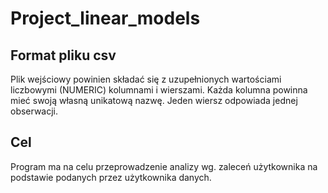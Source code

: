 # Project_linear_models

## Format pliku csv

Plik wejściowy powinien składać się z uzupełnionych wartościami liczbowymi (NUMERIC) kolumnami i wierszami.
Każda kolumna powinna mieć swoją własną unikatową nazwę.
Jeden wiersz odpowiada jednej obserwacji. 

## Cel

Program ma na celu przeprowadzenie analizy wg. zaleceń użytkownika na podstawie podanych przez użytkownika danych. 